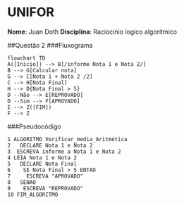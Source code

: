 # UNIFOR
**Nome**: Juan Doth
**Disciplina**: Raciocínio logico algorítmico

##Questão 2
###Fluxograma
```mermaid
flowchart TD
A([Inicio]) --> B[/informe Nota 1 e Nota 2/]
B --> G[Calcular nota]
G --> C[Nota 1 + Nota 2 /2]
C --> H[Nota Final]
H --> D{Nota Final > 5}
D --Não --> E[REPROVADO]
D --Sim --> F[APROVADO]
E --> Z([FIM])
F --> Z
```
###Pseudocódigo
```
1 ALGORITMO Verificar_media_Aritmética
2   DECLARE Nota 1 e Nota 2
3  ESCREVA informe a Nota 1 e Nota 2
4 LEIA Nota 1 e Nota 2
5   DECLARE Nota Final 
6    SE Nota Final > 5 ENTAO
7     ESCREVA "APROVADO"
8   SENAO
9    ESCREVA "REPROVADO"
10 FIM_ALGORITMO
```
